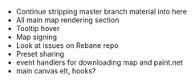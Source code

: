 - Continue stripping master branch material into here
- All main map rendering section
- Tooltip hover
- Map signing
- Look at issues on Rebane repo
- Preset sharing
- event handlers for downloading map and paint.net
- main canvas elt, hooks?
